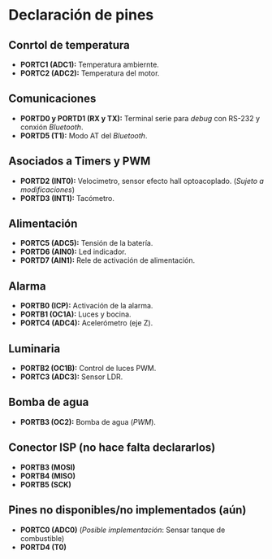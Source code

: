 Declaración de pines
====================

Conrtol de temperatura
----------------------

* **PORTC1 (ADC1):** Temperatura ambiernte.
* **PORTC2 (ADC2):** Temperatura del motor.

Comunicaciones
--------------

* **PORTD0 y PORTD1 (RX y TX):** Terminal serie para *debug* con RS-232 y conxión *Bluetooth*.
* **PORTD5 (T1):** Modo AT del *Bluetooth*.

Asociados a Timers y PWM
------------------------

* **PORTD2 (INT0):** Velocimetro, sensor efecto hall optoacoplado. (*Sujeto a modificaciones*)
* **PORTD3 (INT1):** Tacómetro.

Alimentación
------------

* **PORTC5 (ADC5):** Tensión de la batería.
* **PORTD6 (AIN0):** Led indicador.
* **PORTD7 (AIN1):** Rele de activación de alimentación.

Alarma
------

* **PORTB0 (ICP):** Activación de la alarma.
* **PORTB1 (OC1A):** Luces y bocina.
* **PORTC4 (ADC4):** Acelerómetro (eje Z).

Luminaria
---------

* **PORTB2 (OC1B):** Control de luces PWM.
* **PORTC3 (ADC3):** Sensor LDR.

Bomba de agua
-------------

* **PORTB3 (OC2):** Bomba de agua (*PWM*).

Conector ISP (no hace falta declararlos)
----------------------------------------

* **PORTB3 (MOSI)**
* **PORTB4 (MISO)**
* **PORTB5 (SCK)**

Pines no disponibles/no implementados (aún)
-------------------------------------------

* **PORTC0 (ADC0)** (*Posible implementación*: Sensar tanque de combustible)
* **PORTD4 (T0)**
